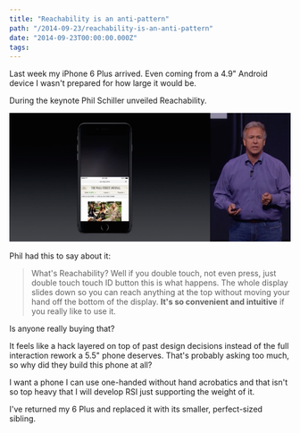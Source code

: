 ```yaml
---
title: "Reachability is an anti-pattern"
path: "/2014-09-23/reachability-is-an-anti-pattern"
date: "2014-09-23T00:00:00.000Z"
tags:
---
```

Last week my iPhone 6 Plus arrived. Even coming from a 4.9" Android device I wasn't prepared for how large it would be.

During the keynote Phil Schiller unveiled Reachability.<!-- more -->

<img src="./reachability-phil-schiller.jpg" />

Phil had this to say about it:

> What's Reachability? Well if you double touch, not even press, just double touch touch ID button this is what happens. The whole display slides down so you can reach anything at the top without moving your hand off the bottom of the display. <strong>It's so convenient and intuitive</strong> if you really like to use it.

Is anyone really buying that?

It feels like a hack layered on top of past design decisions instead of the full interaction rework a 5.5" phone deserves. That's probably asking too much, so why did they build this phone at all?

I want a phone I can use one-handed without hand acrobatics and that isn't so top heavy that I will develop RSI just supporting the weight of it.

I've returned my 6 Plus and replaced it with its smaller, perfect-sized sibling.
